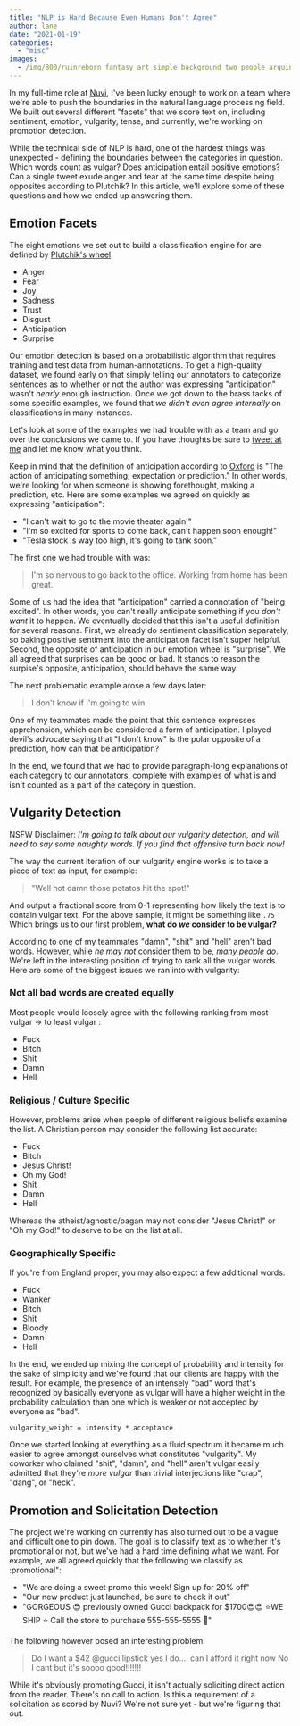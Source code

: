 ```yaml
---
title: "NLP is Hard Because Even Humans Don't Agree"
author: lane
date: "2021-01-19"
categories:
  - "misc"
images:
  - /img/800/ruinreborn_fantasy_art_simple_background_two_people_arguing_-_4a093762-fbf6-45ed-a553-9a0d302e6c2e_2.png.webp
---
```


In my full-time role at [Nuvi](https://www.nuvi.com/blog/strategic-decision-making-nuvis-all-new-language-engine), I've been lucky enough to work on a team where we're able to push the boundaries in the natural language processing field. We built out several different "facets" that we score text on, including sentiment, emotion, vulgarity, tense, and currently, we're working on promotion detection.

While the technical side of NLP is hard, one of the hardest things was unexpected - defining the boundaries between the categories in question. Which words count as vulgar? Does anticipation entail positive emotions? Can a single tweet exude anger and fear at the same time despite being opposites according to Plutchik? In this article, we'll explore some of these questions and how we ended up answering them.

## Emotion Facets

The eight emotions we set out to build a classification engine for are defined by [Plutchik's wheel](https://www.6seconds.org/2020/08/11/plutchik-wheel-emotions/):

- Anger
- Fear
- Joy
- Sadness
- Trust
- Disgust
- Anticipation
- Surprise

Our emotion detection is based on a probabilistic algorithm that requires training and test data from human-annotations. To get a high-quality dataset, we found early on that simply telling our annotators to categorize sentences as to whether or not the author was expressing "anticipation" wasn't _nearly_ enough instruction. Once we got down to the brass tacks of some specific examples, we found that _we didn't even agree internally_ on classifications in many instances.

Let's look at some of the examples we had trouble with as a team and go over the conclusions we came to. If you have thoughts be sure to [tweet at me](https://twitter.com/wagslane) and let me know what you think.

Keep in mind that the definition of anticipation according to [Oxford](https://languages.oup.com/google-dictionary-en/) is "The action of anticipating something; expectation or prediction." In other words, we're looking for when someone is showing forethought, making a prediction, etc. Here are some examples we agreed on quickly as expressing "anticipation":

- "I can't wait to go to the movie theater again!"
- "I'm so excited for sports to come back, can't happen soon enough!"
- "Tesla stock is way too high, it's going to tank soon."

The first one we had trouble with was:

> I'm so nervous to go back to the office. Working from home has been great.

Some of us had the idea that "anticipation" carried a connotation of "being excited". In other words, you can't really anticipate something if you _don't want_ it to happen. We eventually decided that this isn't a useful definition for several reasons. First, we already do sentiment classification separately, so baking positive sentiment into the anticipation facet isn't super helpful. Second, the opposite of anticipation in our emotion wheel is "surprise". We all agreed that surprises can be good or bad. It stands to reason the surpise's opposite, anticipation, should behave the same way.

The next problematic example arose a few days later:

> I don't know if I'm going to win

One of my teammates made the point that this sentence expresses apprehension, which can be considered a form of anticipation. I played devil's advocate saying that "I don't know" is the polar opposite of a prediction, how can that be anticipation?

In the end, we found that we had to provide paragraph-long explanations of each category to our annotators, complete with examples of what is and isn't counted as a part of the category in question.

## Vulgarity Detection

NSFW Disclaimer: _I'm going to talk about our vulgarity detection, and will need to say some naughty words. If you find that offensive turn back now!_

The way the current iteration of our vulgarity engine works is to take a piece of text as input, for example:

> "Well hot damn those potatos hit the spot!"

And output a fractional score from 0-1 representing how likely the text is to contain vulgar text. For the above sample, it might be something like `.75` Which brings us to our first problem, **what do _we_ consider to be vulgar?**

According to one of my teammates "damn", "shit" and "hell" aren't bad words. However, while _he may not_ consider them to be, _[many people do](https://www.cs.cmu.edu/~biglou/resources/bad-words.txt)_. We're left in the interesting position of trying to rank all the vulgar words. Here are some of the biggest issues we ran into with vulgarity:

### Not all bad words are created equally

Most people would loosely agree with the following ranking from most vulgar -> to least vulgar :

- Fuck
- Bitch
- Shit
- Damn
- Hell

### Religious / Culture Specific

However, problems arise when people of different religious beliefs examine the list. A Christian person may consider the following list accurate:

- Fuck
- Bitch
- Jesus Christ!
- Oh my God!
- Shit
- Damn
- Hell

Whereas the atheist/agnostic/pagan may not consider "Jesus Christ!" or "Oh my God!" to deserve to be on the list at all.

### Geographically Specific

If you're from England proper, you may also expect a few additional words:

- Fuck
- Wanker
- Bitch
- Shit
- Bloody
- Damn
- Hell

In the end, we ended up mixing the concept of probability and intensity for the sake of simplicity and we've found that our clients are happy with the result. For example, the presence of an intensely "bad" word that's recognized by basically everyone as vulgar will have a higher weight in the probability calculation than one which is weaker or not accepted by everyone as "bad".

`vulgarity_weight = intensity * acceptance`

Once we started looking at everything as a fluid spectrum it became much easier to agree amongst ourselves what constitutes "vulgarity". My coworker who claimed "shit", "damn", and "hell" aren't vulgar easily admitted that they're _more vulgar_ than trivial interjections like "crap", "dang", or "heck".

## Promotion and Solicitation Detection

The project we're working on currently has also turned out to be a vague and difficult one to pin down. The goal is to classify text as to whether it's promotional or not, but we've had a hard time defining what we want. For example, we all agreed quickly that the following we classify as :promotional":

- "We are doing a sweet promo this week! Sign up for 20% off"
- "Our new product just launched, be sure to check it out"
- "GORGEOUS 😍 previously owned Gucci backpack for $1700😍😍 ⭐️WE SHIP ⭐️ Call the store to purchase 555-555-5555 📲"

The following however posed an interesting problem:

> Do I want a $42 @gucci lipstick yes I do.... can I afford it right now No I cant but it's soooo good!!!!!!!

While it's obviously promoting Gucci, it isn't actually soliciting direct action from the reader. There's no call to action. Is this a requirement of a solicitation as scored by Nuvi? We're not sure yet - but we're figuring that out.
